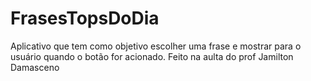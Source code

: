 # FrasesTopsDoDia
Aplicativo que tem como objetivo escolher uma frase e mostrar para o usuário quando o botão for acionado.
Feito na aulta do prof Jamilton Damasceno
